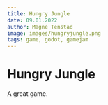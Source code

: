 ```yaml
---
title: Hungry Jungle
date: 09.01.2022
author: Magne Tenstad
image: images/hungryjungle.png
tags: game, godot, gamejam
---
```


# Hungry Jungle

A great game.

